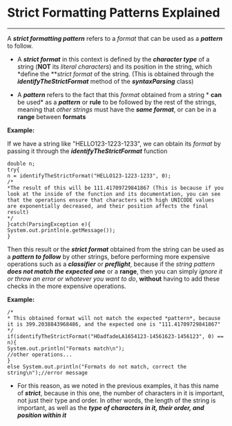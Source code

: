 # Strict Formatting Patterns Explained

------------------------------------------------
A ***strict formatting pattern*** refers to a *format* that can be used as a ***pattern*** to follow.

* A ***strict format*** in this context is defined by the ***character type*** of a string (**NOT** its *literal characters*) and its position in the string, which *define the ***strict format* of the string. (This is obtained through the ***identifyTheStrictFormat*** method of the ***syntaxParsing*** class)

* A ***pattern*** refers to the fact that this *format* obtained from a string * **can** be used* as a ***pattern*** or **rule** to be followed by the rest of the strings, meaning that *other strings* must have the ***same format***, or can be in a **range** between **formats**

**Example:**

If we have a string like "HELLO123-1223-1233", we can obtain its *format* by passing it through the ***identifyTheStrictFormat*** function

~~~~
double n;
try{
n = identifyTheStrictFormat("HELLO123-1223-1233", 0);
/*
*The result of this will be 111.41709729841867 (This is because if you look at the inside of the function and its documentation, you can see that the operations ensure that characters with high UNICODE values ​​are exponentially decreased, and their position affects the final result)
*/
}catch(ParsingException e){
System.out.println(e.getMessage());
}
~~~~
Then this result or the ***strict format*** obtained from the string can be used as a ***pattern to follow*** by other strings, before performing more expensive operations such as a ***classifier*** or ***preflight***, because if the *string pattern* ***does not match the expected one*** or a **range**, then you can simply *ignore it or throw an error or whatever you want to do*, **without** having to add these checks in the more expensive operations.

**Example:**
~~~~
/*
* This obtained format will not match the expected *pattern*, because it is 399.2038843968486, and the expected one is "111.41709729841867"
*/
if(identifyTheStrictFormat("HOadfadeLA1654123-14561623-1456123", 0) == n){
System.out.println("Formats match\n");
//other operations...
}
else System.out.println("Formats do not match, correct the string\n");//error message
~~~~

* For this reason, as we noted in the previous examples, it has this name of ***strict***, because in this one, the number of characters in it is important, not just their type and order. In other words, the length of the string is important, as well as the ***type of characters in it, their order, and position within it***
